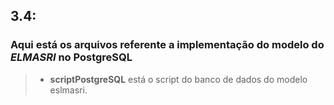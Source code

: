 ## 3.4:
### Aqui está os arquivos referente a implementação do modelo do *ELMASRI* no PostgreSQL

>- **scriptPostgreSQL** está o script do banco de dados do modelo eslmasri.
